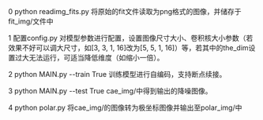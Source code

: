 0    python readimg_fits.py 将原始的fit文件读取为png格式的图像，并储存于fit_img/文件中

1    配置config.py   对模型参数进行配置，设置图像尺寸大小、卷积核大小参数（若效果不好可以调大尺寸，如[3, 3, 1, 16]改为[5, 5, 1, 16]）等，若其中的the_dim设置过大无法运行，可适当降低维度（如缩小一倍）。

2    python MAIN.py --train True   训练模型进行自编码，支持断点续接。

3    python MAIN.py --test True  cae_img/中得到输出的降噪图像。

4    python polar.py  将cae_img/的图像转为极坐标图像并输出至polar_img/中

